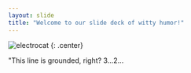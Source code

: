 ```yaml
---
layout: slide
title: "Welcome to our slide deck of witty humor!"
---
```


![electrocat](https://octodex.github.com/images/electrocat.png)
{: .center}

"This line is grounded, right? 3...2...

